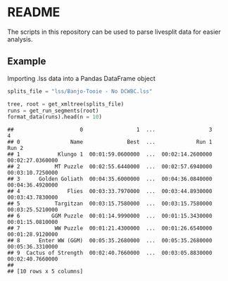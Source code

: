 README
================

The scripts in this repository can be used to parse livesplit data for
easier analysis.

## Example

Importing .lss data into a Pandas DataFrame object

``` python
splits_file = "lss/Banjo-Tooie - No DCWBC.lss"

tree, root = get_xmltree(splits_file)
runs = get_run_segments(root)
format_data(runs).head(n = 10)
```

    ##                     0                 1  ...                 3                 4
    ## 0                Name              Best  ...             Run 1             Run 2
    ## 1            Klungo 1  00:01:59.0600000  ...  00:02:14.2600000  00:02:27.0360000
    ## 2           MT Puzzle  00:02:55.6440000  ...  00:02:57.6940000  00:03:10.7250000
    ## 3      Golden Goliath  00:04:35.6000000  ...  00:04:36.0840000  00:04:36.4920000
    ## 4               Flies  00:03:33.7970000  ...  00:03:44.8930000  00:03:43.7830000
    ## 5           Targitzan  00:03:15.7580000  ...  00:03:15.7580000  00:03:25.5210000
    ## 6          GGM Puzzle  00:01:14.9990000  ...  00:01:15.3430000  00:01:15.0810000
    ## 7           WW Puzzle  00:01:21.4300000  ...  00:01:26.6540000  00:01:28.9120000
    ## 8      Enter WW (GGM)  00:05:35.2680000  ...  00:05:35.2680000  00:05:36.3310000
    ## 9  Cactus of Strength  00:02:40.7660000  ...  00:03:05.8830000  00:02:40.7660000
    ## 
    ## [10 rows x 5 columns]
